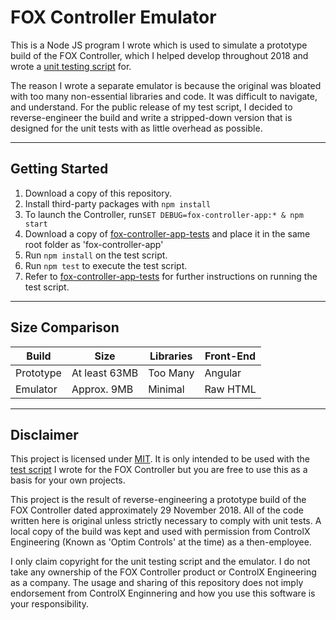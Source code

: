 # FOX Controller Emulator
This is a Node JS program I wrote which is used to simulate a prototype build of the FOX Controller, which I helped develop throughout 2018 and wrote a [unit testing script](https://github.com/tjohnston-softdev/fox-controller-app-tests) for.


The reason I wrote a separate emulator is because the original was bloated with too many non-essential libraries and code. It was difficult to navigate, and understand. For the public release of my test script, I decided to reverse-engineer the build and write a stripped-down version that is designed for the unit tests with as little overhead as possible.

---

## Getting Started

1. Download a copy of this repository.
2. Install third-party packages with `npm install`
3. To launch the Controller, run`SET DEBUG=fox-controller-app:* & npm start`
4. Download a copy of [fox-controller-app-tests](https://github.com/tjohnston-softdev/fox-controller-app-tests) and place it in the same root folder as 'fox-controller-app'
5. Run `npm install` on the test script.
6. Run `npm test` to execute the test script.
7. Refer to [fox-controller-app-tests](https://github.com/tjohnston-softdev/fox-controller-app-tests) for further instructions on running the test script.

---

## Size Comparison

| Build     | Size          | Libraries | Front-End |
|-----------|---------------|-----------|-----------|
| Prototype | At least 63MB | Too Many  | Angular   |
| Emulator  | Approx. 9MB   | Minimal   | Raw HTML  |

---

## Disclaimer
This project is licensed under [MIT](https://opensource.org/licenses/MIT). It is only intended to be used with the [test script](https://github.com/tjohnston-softdev/fox-controller-app-tests) I wrote for the FOX Controller but you are free to use this as a basis for your own projects.

This project is the result of reverse-engineering a prototype build of the FOX Controller dated approximately 29 November 2018. All of the code written here is original unless strictly necessary to comply with unit tests. A local copy of the build was kept and used with permission from ControlX Engineering (Known as 'Optim Controls' at the time) as a then-employee.

I only claim copyright for the unit testing script and the emulator. I do not take any ownership of the FOX Controller product or ControlX Engineering as a company. The usage and sharing of this repository does not imply endorsement from ControlX Enginnering and how you use this software is your responsibility.
